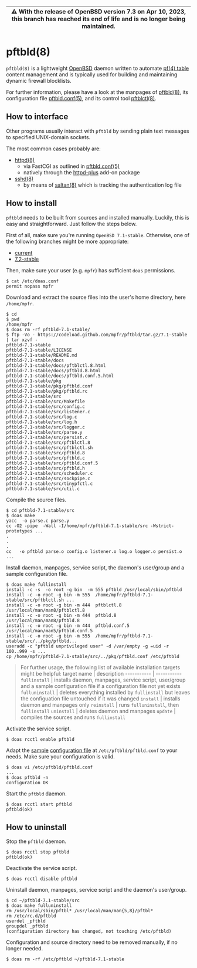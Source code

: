 | :warning: With the release of OpenBSD version 7.3 on Apr 10, 2023, this branch has reached its end of life and is no longer being maintained.
| --- |

# pftbld(8)

`pftbld(8)` is a lightweight [OpenBSD](https://www.openbsd.org) daemon written to automate [pf(4) table](http://man.openbsd.org/pf.conf#TABLES) content management and is typically used for building and maintaining dynamic firewall blocklists.

For further information, please have a look at the manpages of [pftbld(8)](https://mpfr.net/man/pftbld/7.1-stable/pftbld.8.html), its configuration file [pftbld.conf(5)](https://mpfr.net/man/pftbld/7.1-stable/pftbld.conf.5.html), and its control tool [pftblctl(8)](https://mpfr.net/man/pftbld/7.1-stable/pftblctl.8.html).

## How to interface

Other programs usually interact with `pftbld` by sending plain text messages to specified UNIX-domain sockets.

The most common cases probably are:
* [httpd(8)](http://man.openbsd.org/httpd)
	* via FastCGI as outlined in [pftbld.conf(5)](https://mpfr.net/man/pftbld/7.1-stable/pftbld.conf.5.html#EXAMPLES)
	* natively through the [httpd-plus](https://github.com/mpfr/httpd-plus#notify-on-block) add-on package
* [sshd(8)](http://man.openbsd.org/sshd)
	* by means of [saltan(8)](https://github.com/mpfr/saltan) which is tracking the authentication log file

## How to install

`pftbld` needs to be built from sources and installed manually. Luckily, this is easy and straightforward. Just follow the steps below.

First of all, make sure you're running `OpenBSD 7.1-stable`. Otherwise, one of the following branches might be more appropriate:
* [current](https://github.com/mpfr/pftbld)
* [7.2-stable](https://github.com/mpfr/pftbld/tree/7.2-stable)

Then, make sure your user (e.g. `mpfr`) has sufficient `doas` permissions.

```
$ cat /etc/doas.conf
permit nopass mpfr
```

Download and extract the source files into the user's home directory, here `/home/mpfr`.

```
$ cd
$ pwd
/home/mpfr
$ doas rm -rf pftbld-7.1-stable/
$ ftp -Vo - https://codeload.github.com/mpfr/pftbld/tar.gz/7.1-stable | tar xzvf -
pftbld-7.1-stable
pftbld-7.1-stable/LICENSE
pftbld-7.1-stable/README.md
pftbld-7.1-stable/docs
pftbld-7.1-stable/docs/pftblctl.8.html
pftbld-7.1-stable/docs/pftbld.8.html
pftbld-7.1-stable/docs/pftbld.conf.5.html
pftbld-7.1-stable/pkg
pftbld-7.1-stable/pkg/pftbld.conf
pftbld-7.1-stable/pkg/pftbld.rc
pftbld-7.1-stable/src
pftbld-7.1-stable/src/Makefile
pftbld-7.1-stable/src/config.c
pftbld-7.1-stable/src/listener.c
pftbld-7.1-stable/src/log.c
pftbld-7.1-stable/src/log.h
pftbld-7.1-stable/src/logger.c
pftbld-7.1-stable/src/parse.y
pftbld-7.1-stable/src/persist.c
pftbld-7.1-stable/src/pftblctl.8
pftbld-7.1-stable/src/pftblctl.sh
pftbld-7.1-stable/src/pftbld.8
pftbld-7.1-stable/src/pftbld.c
pftbld-7.1-stable/src/pftbld.conf.5
pftbld-7.1-stable/src/pftbld.h
pftbld-7.1-stable/src/scheduler.c
pftbld-7.1-stable/src/sockpipe.c
pftbld-7.1-stable/src/tinypfctl.c
pftbld-7.1-stable/src/util.c
```

Compile the source files.

```
$ cd pftbld-7.1-stable/src
$ doas make
yacc  -o parse.c parse.y
cc -O2 -pipe  -Wall -I/home/mpfr/pftbld-7.1-stable/src -Wstrict-prototypes ...
.
.
.
cc   -o pftbld parse.o config.o listener.o log.o logger.o persist.o ...
```

Install daemon, manpages, service script, the daemon's user/group and a sample configuration file.

```
$ doas make fullinstall
install -c -s  -o root -g bin  -m 555 pftbld /usr/local/sbin/pftbld
install -c -o root -g bin -m 555  /home/mpfr/pftbld-7.1-stable/src/pftblctl.sh ...
install -c -o root -g bin -m 444  pftblctl.8 /usr/local/man/man8/pftblctl.8
install -c -o root -g bin -m 444  pftbld.8 /usr/local/man/man8/pftbld.8
install -c -o root -g bin -m 444  pftbld.conf.5 /usr/local/man/man5/pftbld.conf.5
install -c -o root -g bin -m 555  /home/mpfr/pftbld-7.1-stable/src/../pkg/pftbld...
useradd -c "pftbld unprivileged user" -d /var/empty -g =uid -r 100..999 -s ...
cp /home/mpfr/pftbld-7.1-stable/src/../pkg/pftbld.conf /etc/pftbld
```

> For further usage, the following list of available installation targets might be helpful:
> target name | description
> ----------- | -----------
> `fullinstall` | installs daemon, manpages, service script, user/group and a sample configuration file if a configuration file not yet exists
> `fulluninstall` | deletes everything installed by `fullinstall` but leaves the configuation file untouched if it was changed
> `install` | installs daemon and manpages only
> `reinstall` | runs `fulluninstall`, then `fullinstall`
> `uninstall` | deletes daemon and manpages
> `update` | compiles the sources and runs `fullinstall`

Activate the service script.

```
$ doas rcctl enable pftbld
```

Adapt the [sample](pkg/pftbld.conf) [configuration file](https://mpfr.net/man/pftbld/7.1-stable/pftbld.conf.5.html) at `/etc/pftbld/pftbld.conf` to your needs. Make sure your configuration is valid.

```
$ doas vi /etc/pftbld/pftbld.conf
...
$ doas pftbld -n
configuration OK
```

Start the `pftbld` daemon.

```
$ doas rcctl start pftbld
pftbld(ok)
```

## How to uninstall

Stop the `pftbld` daemon.

```
$ doas rcctl stop pftbld
pftbld(ok)
```

Deactivate the service script.

```
$ doas rcctl disable pftbld
```

Uninstall daemon, manpages, service script and the daemon's user/group.

```
$ cd ~/pftbld-7.1-stable/src
$ doas make fulluninstall
rm /usr/local/sbin/pftbl* /usr/local/man/man{5,8}/pftbl*
rm /etc/rc.d/pftbld
userdel _pftbld
groupdel _pftbld
(configuration directory has changed, not touching /etc/pftbld)
```

Configuration and source directory need to be removed manually, if no longer needed.

```
$ doas rm -rf /etc/pftbld ~/pftbld-7.1-stable
```
